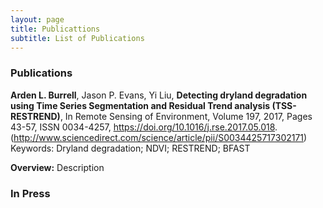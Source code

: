 ```yaml
---
layout: page
title: Publicattions 
subtitle: List of Publications 
---
```


### Publications

**Arden L. Burrell**, Jason P. Evans, Yi Liu, **Detecting dryland degradation using Time Series Segmentation and Residual Trend analysis (TSS-RESTREND)**, In Remote Sensing of Environment, Volume 197, 2017, Pages 43-57, ISSN 0034-4257, https://doi.org/10.1016/j.rse.2017.05.018. (http://www.sciencedirect.com/science/article/pii/S0034425717302171)
Keywords: Dryland degradation; NDVI; RESTREND; BFAST

**Overview:** 
Description

### In Press 

